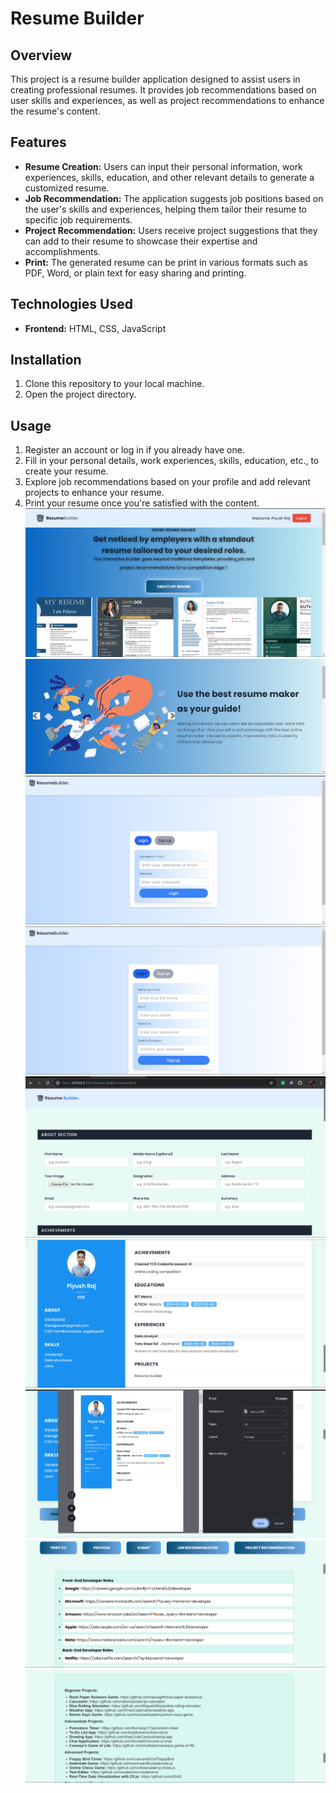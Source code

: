 # Resume Builder

## Overview
This project is a resume builder application designed to assist users in creating professional resumes. It provides job recommendations based on user skills and experiences, as well as project recommendations to enhance the resume's content.

## Features
- **Resume Creation:** Users can input their personal information, work experiences, skills, education, and other relevant details to generate a customized resume.
- **Job Recommendation:** The application suggests job positions based on the user's skills and experiences, helping them tailor their resume to specific job requirements.
- **Project Recommendation:** Users receive project suggestions that they can add to their resume to showcase their expertise and accomplishments.
- **Print:** The generated resume can be print in various formats such as PDF, Word, or plain text for easy sharing and printing.

## Technologies Used
- **Frontend:** HTML, CSS, JavaScript
## Installation
1. Clone this repository to your local machine.
2. Open the project directory.

## Usage
1. Register an account or log in if you already have one.
2. Fill in your personal details, work experiences, skills, education, etc., to create your resume.
3. Explore job recommendations based on your profile and add relevant projects to enhance your resume.
4. Print your resume once you're satisfied with the content.
![image](https://github.com/ELIXIRPOISON/Resume-Builder_Geekathon/blob/main/Readme-Assets/Landing-Page.png)
![image](https://github.com/ELIXIRPOISON/Resume-Builder_Geekathon/blob/main/Readme-Assets/Courousel.png)
![image](https://github.com/ELIXIRPOISON/Resume-Builder_Geekathon/blob/main/Readme-Assets/Login.png)
![image](https://github.com/ELIXIRPOISON/Resume-Builder_Geekathon/blob/main/Readme-Assets/SignUp.png)
![image](https://github.com/ELIXIRPOISON/Resume-Builder_Geekathon/blob/main/Readme-Assets/Form.png)
![image](https://github.com/ELIXIRPOISON/Resume-Builder_Geekathon/blob/main/Readme-Assets/Resume-preview.png)
![image](https://github.com/ELIXIRPOISON/Resume-Builder_Geekathon/blob/main/Readme-Assets/CvPrint-Section.png)
![image](https://github.com/ELIXIRPOISON/Resume-Builder_Geekathon/blob/main/Readme-Assets/Job-Recomendation.png)
![image](https://github.com/ELIXIRPOISON/Resume-Builder_Geekathon/blob/main/Readme-Assets/Project-Recomendation.png)







